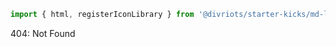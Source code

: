 ```js script
import { html, registerIconLibrary } from '@divriots/starter-kicks/md-layout';
```

404: Not Found